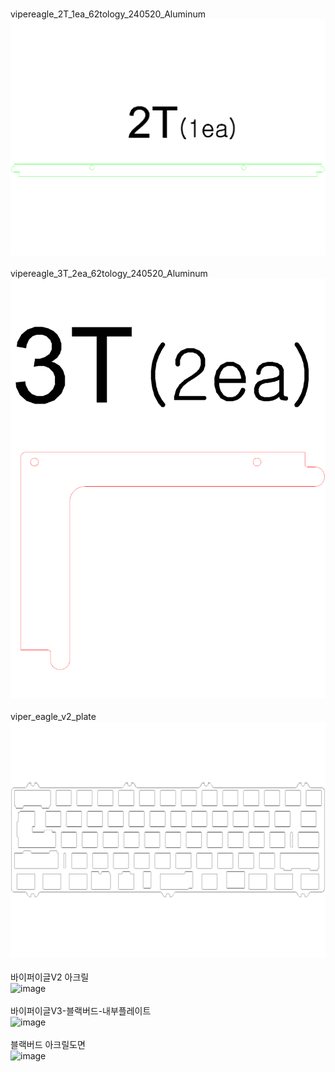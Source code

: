 <br/>vipereagle_2T_1ea_62tology_240520_Aluminum<br/>![image](./vipereagle_2T_1ea_62tology_240520_Aluminum.png)<br/>
<br/>vipereagle_3T_2ea_62tology_240520_Aluminum<br/>![image](./vipereagle_3T_2ea_62tology_240520_Aluminum.png)<br/>
<br/>viper_eagle_v2_plate<br/>![image](./viper_eagle_v2_plate.png)<br/>
<br/>바이퍼이글V2 아크릴<br/>![image](./바이퍼이글V2%20아크릴.png)<br/>
<br/>바이퍼이글V3-블랙버드-내부플레이트<br/>![image](./바이퍼이글V3-블랙버드-내부플레이트.png)<br/>
<br/>블랙버드 아크릴도면<br/>![image](./블랙버드%20아크릴도면.png)<br/>
